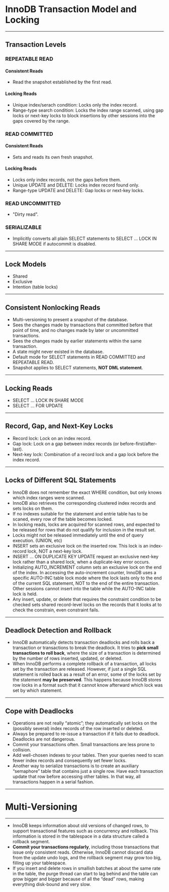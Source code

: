 # InnoDB Transaction Model and Locking

---------------------------------------

## Transaction Levels

### REPEATABLE READ

#### Consistent Reads

* Read the snapshot established by the first read.

#### Locking Reads

* Unique index/serach condition: Locks only the index record.
* Range-type search condition: Locks the index range scanned, using gap locks or next-key locks to block insertions by other sessions into the gaps covered by the range.

### READ COMMITTED

#### Consistent Reads

* Sets and reads its own fresh snapshot.

#### Locking Reads

* Locks only index records, not the gaps before them.
* Unique UPDATE and DELETE: Locks index record found only.
* Range-type UPDATE and DELETE: Gap locks or next-key locks.

### READ UNCOMMITTED

* "Dirty read".

### SERIALIZABLE

* Implicitly converts all plain SELECT statements to SELECT ... LOCK IN SHARE MODE if autocommit is disabled.

---------------------------------------

## Lock Models

* Shared
* Exclusive
* Intention (table locks)

---------------------------------------

## Consistent Nonlocking Reads

* Multi-versioning to present a snapshot of the database.
* Sees the changes made by transactions that committed before that point of time, and no changes made by later or uncommitted transactions.
* Sees the changes made by earlier statements within the same transaction.
* A state might never existed in the database.
* Default mode for SELECT statements in READ COMMITTED and REPEATABLE READ.
* Snapshot applies to SELECT statements, **NOT DML statement**.

---------------------------------------

## Locking Reads

* SELECT ... LOCK IN SHARE MODE
* SELECT ... FOR UPDATE

---------------------------------------

## Record, Gap, and Next-Key Locks

* Record lock: Lock on an index record.
* Gap lock: Lock on a gap between index records (or before-first/after-last).
* Next-key lock: Combination of a record lock and a gap lock before the index record.

---------------------------------------

## Locks of Different SQL Statements

* InnoDB does not remember the exact WHERE condition, but only knows which index ranges were scanned.
* InnoDB also retrieves the corresponding clustered index records and sets locks on them.
* If no indexes suitable for the statement and entrie table has to be scaned, every row of the table becomes locked.
* In locking reads, locks are acquired for scanned rows, and expected to be released for rows that do not qualify for inclusion in the result set.
* Locks might not be released immediately until the end of query execution. (UNION, etc)
* INSERT sets an exclusive lock on the inserted row. This lock is an index-record lock, NOT a next-key lock.
* INSERT ... ON DUPLICATE KEY UPDATE request an exclusive next-key lock rather than a shared lock, when a duplicate-key error occurs.
* Initializing AUTO_INCREMENT column sets an exclusive lock on the end of the index. In accessing the auto-increment counter, InnoDB uses a specific AUTO-INC table lock mode where the lock lasts only to the end of the current SQL statement, NOT to the end of the entire transaction. Other sessions cannot insert into the table while the AUTO-INC table lock is held.
* Any insert, update, or delete that requires the constraint condition to be checked sets shared record-level locks on the records that it looks at to check the constrain, even constraint fails.

---------------------------------------

## Deadlock Detection and Rollback

* InnoDB automatically detects transaction deadlocks and rolls back a transaction or transactions to break the deadlock. It tries to **pick small transactions to roll back**, where the size of a transaction is determined by the number of rows inserted, updated, or deleted.
* When InnoDB performs a complete rollback of a transaction, all locks set by the transaction are released. However, if just a single SQL statement is rolled back as a result of an error, some of the locks set by the statement **may be preserved**. This happens because InnoDB stores row locks in a format such that it cannot know afterward which lock was set by which statement.

---------------------------------------

## Cope with Deadlocks

* Operations are not really “atomic”; they automatically set locks on the (possibly several) index records of the row inserted or deleted.
* Always be prepared to re-issue a transaction if it fails due to deadlock. Deadlocks are not dangerous.
* Commit your transactions often. Small transactions are less prone to collision.
* Add well-chosen indexes to your tables. Then your queries need to scan fewer index records and consequently set fewer locks.
* Another way to serialize transactions is to create an auxiliary “semaphore” table that contains just a single row. Have each transaction update that row before accessing other tables. In that way, all transactions happen in a serial fashion.

---------------------------------------



# Multi-Versioning

---------------------------------------

* InnoDB keeps information about old versions of changed rows, to support transactional features such as concurrency and rollback. This information is stored in the tablespace in a data structure called a rollback segment.
* **Commit your transactions regularly**, including those transactions that issue only consistent reads. Otherwise, InnoDB cannot discard data from the update undo logs, and the rollback segment may grow too big, filling up your tablespace.
* If you insert and delete rows in smallish batches at about the same rate in the table, the purge thread can start to lag behind and the table can grow bigger and bigger because of all the “dead” rows, making everything disk-bound and very slow.
